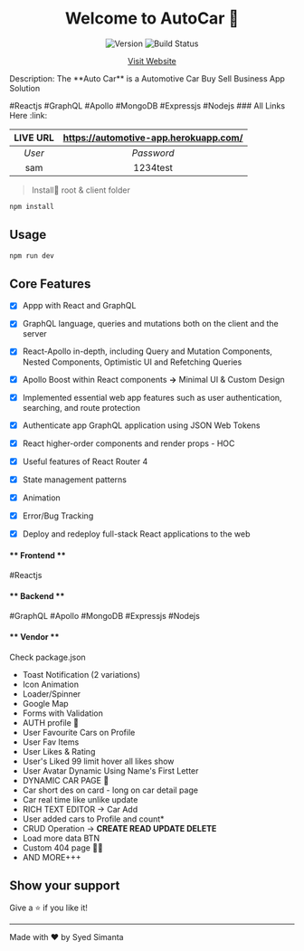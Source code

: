 <h1 align="center">Welcome to AutoCar 👋</h1>
<p align="center">
  <img alt="Version" src="https://img.shields.io/badge/version-1.0.0-blue.svg?cacheSeconds=2592000" />
    <img src="https://camo.githubusercontent.com/e13276d25e087473204c677751e4d9b9b6ea5fbd/68747470733a2f2f7365637572652e7472617669732d63692e6f72672f61757468302f6e6f64652d6a736f6e776562746f6b656e2e7376673f6272616e63683d6d6173746572" alt="Build Status" style="max-width:100%;">
</p>
<p align="center">
<a  href="https://automotive-app.herokuapp.com/">Visit Website</a>
</p


<p align="center">Description: The **Auto Car** is a Automotive Car Buy Sell  Business App Solution</p
​                 


<h4 align="center"> #Reactjs #GraphQL #Apollo #MongoDB #Expressjs #Nodejs </h4>
### All Links Here :link:

| LIVE URL | https://automotive-app.herokuapp.com/ |
| :------: | :-----------------------------------: |
|  *User*  |              *Password*               |
|   sam    |               1234test                |

> Install:saxophone: root & client folder

```sh
npm install
```

## Usage

```sh
npm run dev
```

## Core Features

- [x] Appp with React and GraphQL
- [x] GraphQL language, queries and mutations both on the client and the server
- [x] React-Apollo in-depth, including Query and Mutation Components, Nested Components, Optimistic UI and Refetching Queries
- [x] Apollo Boost within React components **->** Minimal UI & Custom Design
- [x] Implemented essential web app features such as user authentication, searching, and route protection
- [x] Authenticate app GraphQL application using JSON Web Tokens
- [x] React higher-order components and render props - HOC
- [x] Useful features of React Router 4
- [x] State management patterns
- [x] Animation 
- [x] Error/Bug Tracking
- [x] Deploy and redeploy full-stack React applications to the web


<!-- tabs:start -->

#### ** Frontend **

#Reactjs

#### ** Backend **

#GraphQL #Apollo #MongoDB #Expressjs #Nodejs

#### ** Vendor **

Check package.json

<!-- tabs:end -->


- Toast Notification (2 variations)
- Icon Animation
- Loader/Spinner
- Google Map
- Forms with Validation
- AUTH profile 🔐
- User Favourite Cars on Profile
- User Fav Items 
- User Likes & Rating
- User's Liked 99 limit hover all likes show
- User Avatar Dynamic Using Name's First Letter
- DYNAMIC CAR PAGE 🚗
- Car short des on card - long on car detail page
- Car real time like unlike update
- RICH TEXT EDITOR -> Car Add
- User added cars to Profile and count*
- CRUD Operation -> **CREATE READ UPDATE DELETE**
- Load more data BTN
- Custom 404 page 🤦‍♀️
- AND MORE+++

## Show your support

Give a ⭐️ if you like it!

***
Made with ❤️ by Syed Simanta